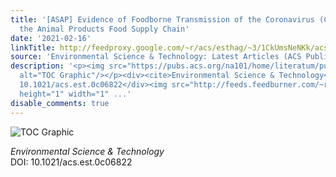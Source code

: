 ```yaml
---
title: '[ASAP] Evidence of Foodborne Transmission of the Coronavirus (COVID-19) through
  the Animal Products Food Supply Chain'
date: '2021-02-16'
linkTitle: http://feedproxy.google.com/~r/acs/esthag/~3/1CkUmsNeNKk/acs.est.0c06822
source: 'Environmental Science & Technology: Latest Articles (ACS Publications)'
description: '<p><img src="https://pubs.acs.org/na101/home/literatum/publisher/achs/journals/content/esthag/0/esthag.ahead-of-print/acs.est.0c06822/20210216/images/medium/es0c06822_0002.gif"
  alt="TOC Graphic"/></p><div><cite>Environmental Science & Technology</cite></div><div>DOI:
  10.1021/acs.est.0c06822</div><img src="http://feeds.feedburner.com/~r/acs/esthag/~4/1CkUmsNeNKk"
  height="1" width="1" ...'
disable_comments: true
---
```

<p><img src="https://pubs.acs.org/na101/home/literatum/publisher/achs/journals/content/esthag/0/esthag.ahead-of-print/acs.est.0c06822/20210216/images/medium/es0c06822_0002.gif" alt="TOC Graphic"/></p><div><cite>Environmental Science & Technology</cite></div><div>DOI: 10.1021/acs.est.0c06822</div><img src="http://feeds.feedburner.com/~r/acs/esthag/~4/1CkUmsNeNKk" height="1" width="1" ...